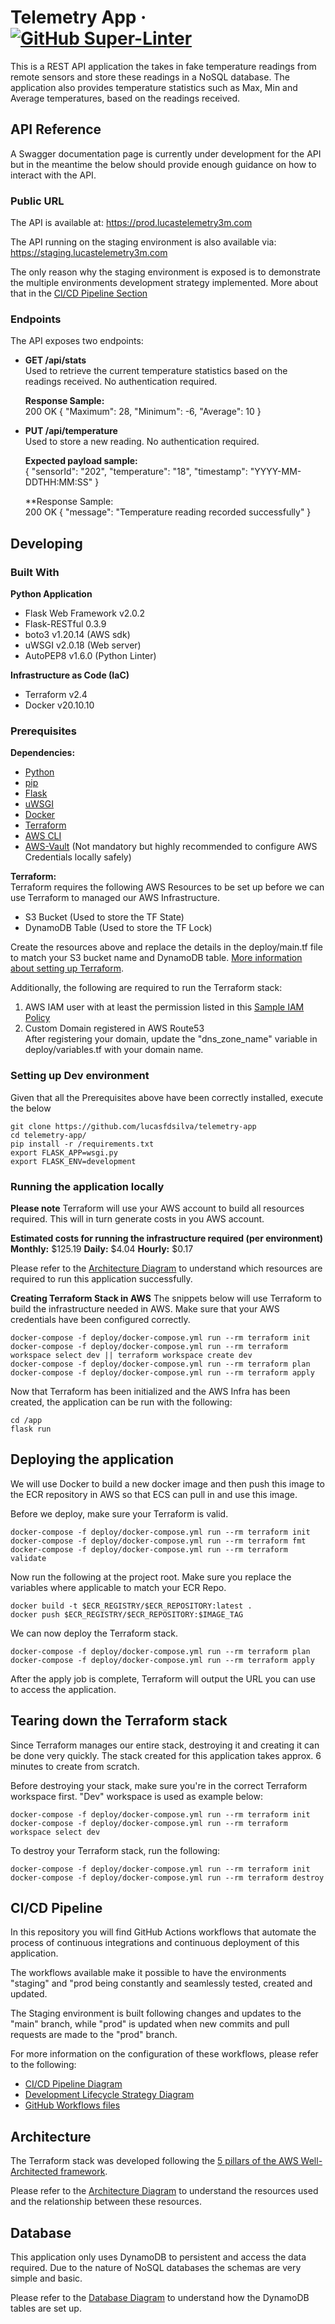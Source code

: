 

# Telemetry App &middot; [![GitHub Super-Linter](https://github.com/lucasfdsilva/telemetry-app/workflows/Lint%20Code%20Base/badge.svg)](https://github.com/marketplace/actions/super-linter)

This is a REST API application the takes in fake temperature readings from remote sensors and store these readings in a NoSQL database. The application also provides temperature statistics such as Max, Min and Average temperatures, based on the readings received.


## API Reference
A Swagger documentation page is currently under development for the API but in the meantime the below should provide enough guidance on how to interact with the API.


### Public URL
The API is available at: https://prod.lucastelemetry3m.com

The API running on the staging environment is also available via: https://staging.lucastelemetry3m.com

The only reason why the staging environment is exposed is to demonstrate the multiple environments development strategy implemented. More about that in the [CI/CD Pipeline Section](https://github.com/lucasfdsilva/telemetry-app/tree/main/README.md#cicd-pipeline)


### Endpoints
The API exposes two endpoints:

- **GET /api/stats** <br>
  Used to retrieve the current temperature statistics based on the readings received. No authentication required.
  
  **Response Sample:** <br>
  200 OK
  {
    "Maximum": 28,
    "Minimum": -6,
    "Average": 10
  }


- **PUT /api/temperature** <br>
  Used to store a new reading. No authentication required.
  
  **Expected payload sample:** <br>
  {
    "sensorId": "202",
    "temperature": "18",
    "timestamp": "YYYY-MM-DDTHH:MM:SS"
  }

  **Response Sample: <br>
  200 OK
  {
    "message": "Temperature reading recorded successfully"
  }
  
## Developing

### Built With
**Python Application**
- Flask Web Framework v2.0.2
- Flask-RESTful 0.3.9
- boto3 v1.20.14 (AWS sdk)
- uWSGI v2.0.18 (Web server)
- AutoPEP8 v1.6.0 (Python Linter)

**Infrastructure as Code (IaC)**
- Terraform v2.4
- Docker v20.10.10

### Prerequisites
**Dependencies:**
- [Python](https://www.python.org/downloads/)
- [pip](https://pip.pypa.io/en/stable/cli/pip_download/)
- [Flask](https://pypi.org/project/Flask/)
- [uWSGI](https://uwsgi-docs.readthedocs.io/en/latest/Download.html)
- [Docker](https://docs.docker.com/get-docker/)
- [Terraform](https://learn.hashicorp.com/tutorials/terraform/install-cli)
- [AWS CLI](https://aws.amazon.com/cli/)
- [AWS-Vault](https://github.com/99designs/aws-vault) (Not mandatory but highly recommended to configure AWS Credentials locally safely) 


**Terraform:** <br>
Terraform requires the following AWS Resources to be set up before we can use Terraform to managed our AWS Infrastructure.
- S3 Bucket (Used to store the TF State)
- DynamoDB Table (Used to store the TF Lock)

Create the resources above and replace the details in the deploy/main.tf file to match your S3 bucket name and DynamoDB table. [More information about setting up Terraform](https://learn.hashicorp.com/collections/terraform/aws-get-started).

Additionally, the following are required to run the Terraform stack:
  1. AWS IAM user with at least the permission listed in this [Sample IAM Policy](https://github.com/lucasfdsilva/telemetry-app/tree/main/docs)
  2. Custom Domain registered in AWS Route53 <br>
  After registering your domain, update the "dns_zone_name" variable in deploy/variables.tf with your domain name.


### Setting up Dev environment
Given that all the Prerequisites above have been correctly installed, execute the below

```shell
git clone https://github.com/lucasfdsilva/telemetry-app
cd telemetry-app/
pip install -r /requirements.txt
export FLASK_APP=wsgi.py
export FLASK_ENV=development
```


### Running the application locally
**Please note**
Terraform will use your AWS account to build all resources required. This will in turn generate costs in you AWS account.

**Estimated costs for running the infrastructure required (per environment)**
**Monthly:** $125.19
**Daily:** $4.04
**Hourly:** $0.17

Please refer to the [Architecture Diagram](https://github.com/lucasfdsilva/telemetry-app/tree/main/docs) to understand which resources are required to run this application successfully.

**Creating Terraform Stack in AWS**
The snippets below will use Terraform to build the infrastructure needed in AWS. Make sure that your AWS credentials have been configured correctly.

```
docker-compose -f deploy/docker-compose.yml run --rm terraform init
docker-compose -f deploy/docker-compose.yml run --rm terraform workspace select dev || terraform workspace create dev
docker-compose -f deploy/docker-compose.yml run --rm terraform plan
docker-compose -f deploy/docker-compose.yml run --rm terraform apply
```

Now that Terraform has been initialized and the AWS Infra has been created, the application can be run with the following:
```
cd /app
flask run
```


## Deploying the application
We will use Docker to build a new docker image and then push this image to the ECR repository in AWS so that ECS can pull in and use this image.

Before we deploy, make sure your Terraform is valid.
```
docker-compose -f deploy/docker-compose.yml run --rm terraform init
docker-compose -f deploy/docker-compose.yml run --rm terraform fmt
docker-compose -f deploy/docker-compose.yml run --rm terraform validate
```

Now run the following at the project root. Make sure you replace the variables where applicable to match your ECR Repo.
```
docker build -t $ECR_REGISTRY/$ECR_REPOSITORY:latest .
docker push $ECR_REGISTRY/$ECR_REPOSITORY:$IMAGE_TAG
```

We can now deploy the Terraform stack.
```
docker-compose -f deploy/docker-compose.yml run --rm terraform plan
docker-compose -f deploy/docker-compose.yml run --rm terraform apply
```

After the apply job is complete, Terraform will output the URL you can use to access the application.


## Tearing down the Terraform stack
Since Terraform manages our entire stack, destroying it and creating it can be done very quickly. The stack created for this application takes approx. 6 minutes to create from scratch.

Before destroying your stack, make sure you're in the correct Terraform workspace first. "Dev" workspace is used as example below:
```
docker-compose -f deploy/docker-compose.yml run --rm terraform init
docker-compose -f deploy/docker-compose.yml run --rm terraform workspace select dev
```

To destroy your Terraform stack, run the following:
```
docker-compose -f deploy/docker-compose.yml run --rm terraform init
docker-compose -f deploy/docker-compose.yml run --rm terraform destroy
```


## CI/CD Pipeline
In this repository you will find GitHub Actions workflows that automate the process of continuous integrations and continuous deployment of this application.

The workflows available make it possible to have the environments "staging" and "prod being constantly and seamlessly tested, created and updated. 

The Staging environment is built following changes and updates to the "main" branch, while "prod" is updated when new commits and pull requests are made to the "prod" branch.

For more information on the configuration of these workflows, please refer to the following:
- [CI/CD Pipeline Diagram](https://github.com/lucasfdsilva/telemetry-app/tree/main/docs)
- [Development Lifecycle Strategy Diagram](https://github.com/lucasfdsilva/telemetry-app/tree/main/docs)
- [GitHub Workflows files](https://github.com/lucasfdsilva/telemetry-app/tree/main/.github/workflows)


## Architecture
The Terraform stack was developed following the [5 pillars of the AWS Well-Architected framework](https://aws.amazon.com/blogs/apn/the-5-pillars-of-the-aws-well-architected-framework/). 

Please refer to the [Architecture Diagram](https://github.com/lucasfdsilva/telemetry-app/tree/main/docs) to understand the resources used and the relationship between these resources.


## Database
This application only uses DynamoDB to persistent and access the data required. Due to the nature of NoSQL databases the schemas are very simple and basic. 

Please refer to the [Database Diagram](https://github.com/lucasfdsilva/telemetry-app/tree/main/docs) to understand how the DynamoDB tables are set up.

